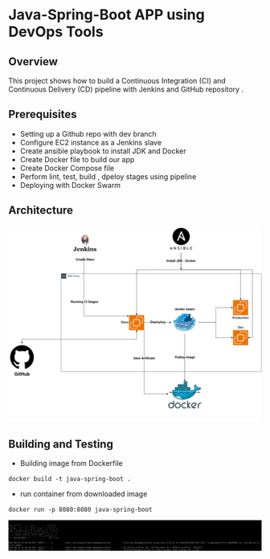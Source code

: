 # Java-Spring-Boot APP using DevOps Tools 

## Overview

This project shows how to build a Continuous Integration (CI) and Continuous Delivery (CD) pipeline with Jenkins and GitHub repository .

## Prerequisites

- Setting up a Github repo with dev branch
- Configure EC2 instance as a Jenkins slave  
- Create ansible playbook to install JDK and Docker
- Create Docker file to build our app 
- Create Docker Compose file
- Perform lint, test, build , dpeloy stages using pipeline
- Deploying with Docker Swarm

## Architecture

![Screenshot](imgs/Arch.png)

## Building and Testing

- Building image from Dockerfile

```
docker build -t java-spring-boot .
```
- run container from downloaded image

```
docker run -p 8080:8080 java-spring-boot
```

![Screenshot](imgs/Result.png)